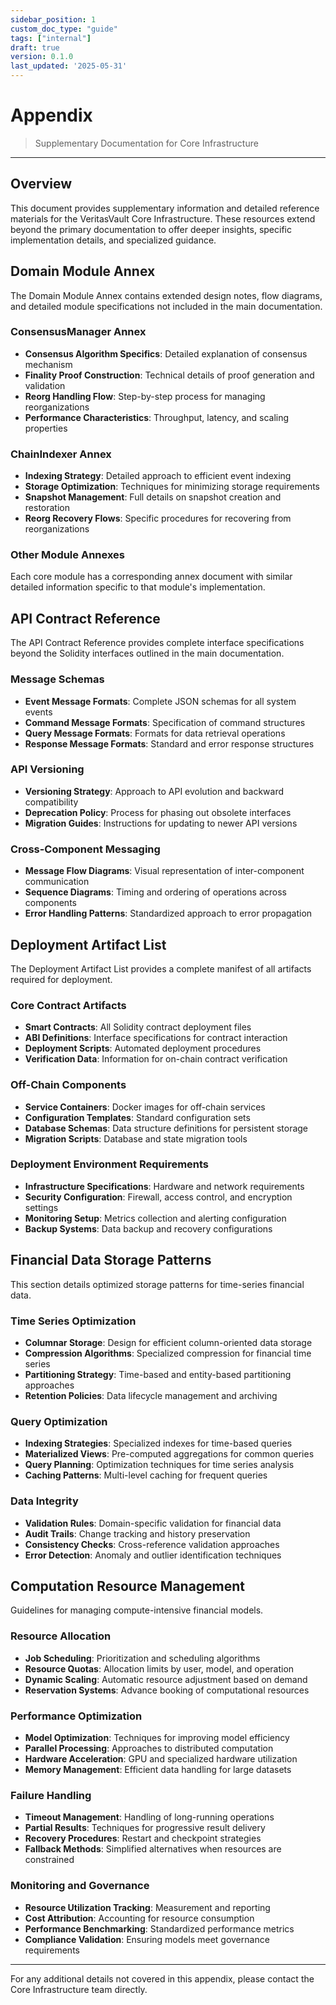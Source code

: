 ```yaml
---
sidebar_position: 1
custom_doc_type: "guide"
tags: ["internal"]
draft: true
version: 0.1.0
last_updated: '2025-05-31'
---
```


# Appendix

> Supplementary Documentation for Core Infrastructure

---

## Overview

This document provides supplementary information and detailed reference materials for the VeritasVault Core Infrastructure. These resources extend beyond the primary documentation to offer deeper insights, specific implementation details, and specialized guidance.

## Domain Module Annex

The Domain Module Annex contains extended design notes, flow diagrams, and detailed module specifications not included in the main documentation.

### ConsensusManager Annex

* **Consensus Algorithm Specifics**: Detailed explanation of consensus mechanism
* **Finality Proof Construction**: Technical details of proof generation and validation
* **Reorg Handling Flow**: Step-by-step process for managing reorganizations
* **Performance Characteristics**: Throughput, latency, and scaling properties

### ChainIndexer Annex

* **Indexing Strategy**: Detailed approach to efficient event indexing
* **Storage Optimization**: Techniques for minimizing storage requirements
* **Snapshot Management**: Full details on snapshot creation and restoration
* **Reorg Recovery Flows**: Specific procedures for recovering from reorganizations

### Other Module Annexes

Each core module has a corresponding annex document with similar detailed information specific to that module's implementation.

## API Contract Reference

The API Contract Reference provides complete interface specifications beyond the Solidity interfaces outlined in the main documentation.

### Message Schemas

* **Event Message Formats**: Complete JSON schemas for all system events
* **Command Message Formats**: Specification of command structures
* **Query Message Formats**: Formats for data retrieval operations
* **Response Message Formats**: Standard and error response structures

### API Versioning

* **Versioning Strategy**: Approach to API evolution and backward compatibility
* **Deprecation Policy**: Process for phasing out obsolete interfaces
* **Migration Guides**: Instructions for updating to newer API versions

### Cross-Component Messaging

* **Message Flow Diagrams**: Visual representation of inter-component communication
* **Sequence Diagrams**: Timing and ordering of operations across components
* **Error Handling Patterns**: Standardized approach to error propagation

## Deployment Artifact List

The Deployment Artifact List provides a complete manifest of all artifacts required for deployment.

### Core Contract Artifacts

* **Smart Contracts**: All Solidity contract deployment files
* **ABI Definitions**: Interface specifications for contract interaction
* **Deployment Scripts**: Automated deployment procedures
* **Verification Data**: Information for on-chain contract verification

### Off-Chain Components

* **Service Containers**: Docker images for off-chain services
* **Configuration Templates**: Standard configuration sets
* **Database Schemas**: Data structure definitions for persistent storage
* **Migration Scripts**: Database and state migration tools

### Deployment Environment Requirements

* **Infrastructure Specifications**: Hardware and network requirements
* **Security Configuration**: Firewall, access control, and encryption settings
* **Monitoring Setup**: Metrics collection and alerting configuration
* **Backup Systems**: Data backup and recovery configurations

## Financial Data Storage Patterns

This section details optimized storage patterns for time-series financial data.

### Time Series Optimization

* **Columnar Storage**: Design for efficient column-oriented data storage
* **Compression Algorithms**: Specialized compression for financial time series
* **Partitioning Strategy**: Time-based and entity-based partitioning approaches
* **Retention Policies**: Data lifecycle management and archiving

### Query Optimization

* **Indexing Strategies**: Specialized indexes for time-based queries
* **Materialized Views**: Pre-computed aggregations for common queries
* **Query Planning**: Optimization techniques for time series analysis
* **Caching Patterns**: Multi-level caching for frequent queries

### Data Integrity

* **Validation Rules**: Domain-specific validation for financial data
* **Audit Trails**: Change tracking and history preservation
* **Consistency Checks**: Cross-reference validation approaches
* **Error Detection**: Anomaly and outlier identification techniques

## Computation Resource Management

Guidelines for managing compute-intensive financial models.

### Resource Allocation

* **Job Scheduling**: Prioritization and scheduling algorithms
* **Resource Quotas**: Allocation limits by user, model, and operation
* **Dynamic Scaling**: Automatic resource adjustment based on demand
* **Reservation Systems**: Advance booking of computational resources

### Performance Optimization

* **Model Optimization**: Techniques for improving model efficiency
* **Parallel Processing**: Approaches to distributed computation
* **Hardware Acceleration**: GPU and specialized hardware utilization
* **Memory Management**: Efficient data handling for large datasets

### Failure Handling

* **Timeout Management**: Handling of long-running operations
* **Partial Results**: Techniques for progressive result delivery
* **Recovery Procedures**: Restart and checkpoint strategies
* **Fallback Methods**: Simplified alternatives when resources are constrained

### Monitoring and Governance

* **Resource Utilization Tracking**: Measurement and reporting
* **Cost Attribution**: Accounting for resource consumption
* **Performance Benchmarking**: Standardized performance metrics
* **Compliance Validation**: Ensuring models meet governance requirements

---

For any additional details not covered in this appendix, please contact the Core Infrastructure team directly.